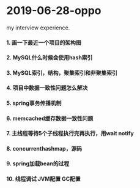 # 2019-06-28-oppo
my interview experience.

#### 1. 画一下最近一个项目的架构图

#### 2. MySQL什么时候会使用hash索引

#### 3. MySQL索引，结构，聚集索引和非聚集索引

#### 4. 项目中数据一致性问题怎么解决

#### 5. spring事务传播机制

#### 6. memcached缓存数据一致性问题

#### 7. 主线程等待5个子线程执行完再执行，用wait notify

#### 8. concurrenthashmap，源码

#### 9. spring加载bean的过程

#### 10. 线程调试 JVM配置 GC配置
